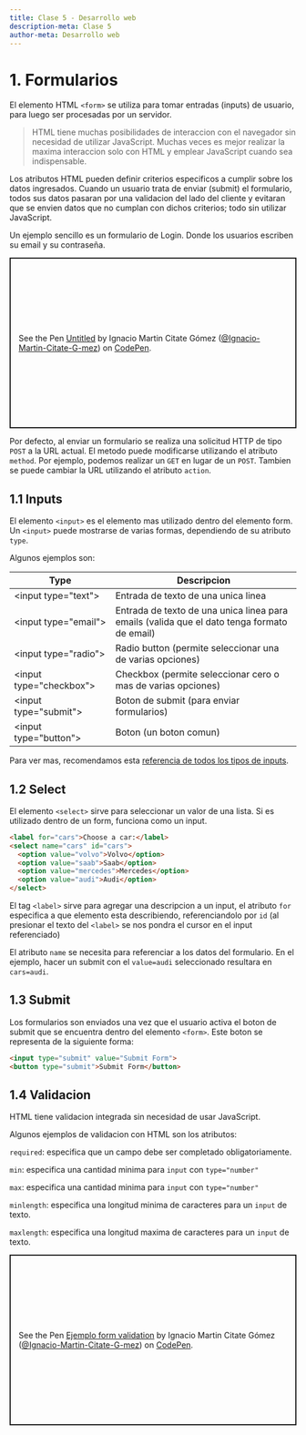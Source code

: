 ```yaml
---
title: Clase 5 - Desarrollo web
description-meta: Clase 5
author-meta: Desarrollo web
---
```


# 1. Formularios 

El elemento HTML `<form>` se utiliza para tomar entradas (inputs) de usuario, para 
luego ser procesadas por un servidor.

> HTML tiene muchas posibilidades de interaccion con el navegador sin necesidad 
de utilizar JavaScript. Muchas veces es mejor realizar la maxima interaccion 
solo con HTML y emplear JavaScript cuando sea indispensable.

Los atributos HTML pueden definir criterios especificos a cumplir sobre los 
datos ingresados. Cuando un usuario trata de enviar (submit) el formulario, todos 
sus datos pasaran por una validacion del lado del cliente y evitaran que se 
envien datos que no cumplan con dichos criterios; todo sin utilizar JavaScript.

Un ejemplo sencillo es un formulario de Login. Donde los usuarios escriben 
su email y su contraseña. 

<p class="codepen" data-height="300" data-theme-id="dark" data-default-tab="html,result" data-slug-hash="MWZKbRr" data-editable="true" data-user="Ignacio-Martin-Citate-G-mez" style="height: 300px; box-sizing: border-box; display: flex; align-items: center; justify-content: center; border: 2px solid; margin: 1em 0; padding: 1em;">
  <span>See the Pen <a href="https://codepen.io/Ignacio-Martin-Citate-G-mez/pen/MWZKbRr">
  Untitled</a> by Ignacio Martin Citate Gómez (<a href="https://codepen.io/Ignacio-Martin-Citate-G-mez">@Ignacio-Martin-Citate-G-mez</a>)
  on <a href="https://codepen.io">CodePen</a>.</span>
</p>
<script async src="https://cpwebassets.codepen.io/assets/embed/ei.js"></script>

Por defecto, al enviar un formulario se realiza una solicitud HTTP de tipo `POST` a 
la URL actual. El metodo puede modificarse utilizando el atributo `method`. Por ejemplo, 
podemos realizar un `GET` en lugar de un `POST`.
Tambien se puede cambiar la URL utilizando el atributo `action`.

## 1.1 Inputs

El elemento `<input>` es el elemento mas utilizado dentro del elemento form.
Un `<input>` puede mostrarse de varias formas, dependiendo de su atributo `type`.

Algunos ejemplos son:

| Type | Descripcion |
|---|---|
| &lt;input type="text"&gt; 	| Entrada de texto de una unica linea |
| &lt;input type="email"&gt; 	| Entrada de texto de una unica linea para emails (valida que el dato tenga formato de email) |
| &lt;input type="radio"&gt; 	| Radio button (permite seleccionar una de varias opciones) |
| &lt;input type="checkbox"&gt; | Checkbox (permite seleccionar cero o mas de varias opciones) |
| &lt;input type="submit"&gt; | Boton de submit (para enviar formularios) |
| &lt;input type="button"&gt; | Boton (un boton comun) |

Para ver mas, recomendamos esta [referencia de todos los tipos de inputs](https://www.w3schools.com/html/html_form_input_types.asp#).

## 1.2 Select

El elemento `<select>` sirve para seleccionar un valor de una lista. 
Si es utilizado dentro de un form, funciona como un input. 

```html
<label for="cars">Choose a car:</label>
<select name="cars" id="cars">
  <option value="volvo">Volvo</option>
  <option value="saab">Saab</option>
  <option value="mercedes">Mercedes</option>
  <option value="audi">Audi</option>
</select>
```

El tag `<label>` sirve para agregar una descripcion a un input, el atributo 
`for` especifica a que elemento esta describiendo, referenciandolo por `id` (al 
presionar el texto del `<label>` se nos pondra el cursor en el input referenciado)

El atributo `name` se necesita para referenciar a los datos del formulario. En el 
ejemplo, hacer un submit con el `value=audi` seleccionado resultara en 
`cars=audi`.

## 1.3 Submit 

Los formularios son enviados una vez que el usuario activa el boton de 
submit que se encuentra dentro del elemento `<form>`. Este boton se representa 
de la siguiente forma: 

```html
<input type="submit" value="Submit Form">
<button type="submit">Submit Form</button>
```

## 1.4 Validacion

HTML tiene validacion integrada sin necesidad de usar JavaScript.

Algunos ejemplos de validacion con HTML son los atributos:

`required`: especifica que un campo debe ser completado obligatoriamente.

`min`: especifica una cantidad minima para `input` con `type="number"`

`max`: especifica una cantidad minima para `input` con `type="number"`

`minlength`: especifica una longitud minima de caracteres para un `input` de texto.

`maxlength`: especifica una longitud maxima de caracteres para un `input` de texto.

<p class="codepen" data-height="300" data-theme-id="dark" data-default-tab="html,result" data-slug-hash="PoXZWWW" data-editable="true" data-user="Ignacio-Martin-Citate-G-mez" style="height: 300px; box-sizing: border-box; display: flex; align-items: center; justify-content: center; border: 2px solid; margin: 1em 0; padding: 1em;">
  <span>See the Pen <a href="https://codepen.io/Ignacio-Martin-Citate-G-mez/pen/PoXZWWW">
  Ejemplo form validation</a> by Ignacio Martin Citate Gómez (<a href="https://codepen.io/Ignacio-Martin-Citate-G-mez">@Ignacio-Martin-Citate-G-mez</a>)
  on <a href="https://codepen.io">CodePen</a>.</span>
</p>
<script async src="https://cpwebassets.codepen.io/assets/embed/ei.js"></script>
